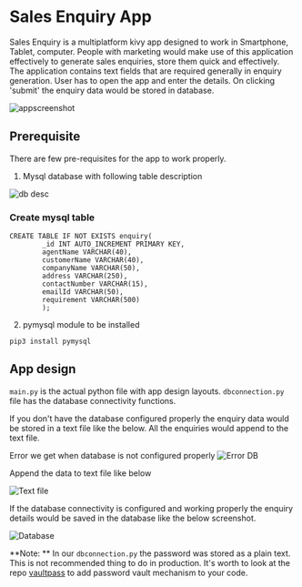 # Sales Enquiry App

Sales Enquiry is a multiplatform kivy app designed to work in Smartphone, Tablet, computer. People with marketing would make use of this application effectively to generate sales enquiries, store them quick and effectively. The application contains text fields that are required generally in enquiry generation. User has to open the app and enter the details. On clicking 'submit' the enquiry data would be stored in database. 

![appscreenshot](https://i.imgur.com/FgGWjMp.png)

## Prerequisite

There are few pre-requisites for the app to work properly. 

1. Mysql database with following table description

![db desc](https://i.imgur.com/t2UUMG0.png)

### Create mysql table 

```
CREATE TABLE IF NOT EXISTS enquiry(
        _id INT AUTO_INCREMENT PRIMARY KEY, 
        agentName VARCHAR(40),
        customerName VARCHAR(40),
        companyName VARCHAR(50),
        address VARCHAR(250),
        contactNumber VARCHAR(15),
        emailId VARCHAR(50),
        requirement VARCHAR(500)
        );
```

2. pymysql module to be installed 

```
pip3 install pymysql
``` 

## App design

`main.py` is the actual python file with app design layouts. `dbconnection.py` file has the database connectivity functions. 

If you don't have the database configured properly the enquiry data would be stored in a text file like the below. All the enquiries would append to the text file. 

Error we get when database is not configured properly
![Error DB](https://i.imgur.com/Cyx8GMd.png)

Append the data to text file like below

![Text file](https://i.imgur.com/OyPuiQq.png)

If the database connectivity is configured and working properly the enquiry details would be saved in the database like the below screenshot.

![Database](https://i.imgur.com/6AEDtYx.png)


**Note: ** In our `dbconnection.py` the password was stored as a plain text. This is not recommended thing to do in production. It's worth to look at the repo [vaultpass](https://github.com/sundararajan93/vaultpass) to add password vault mechanism to your code.